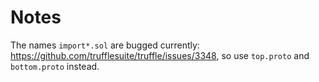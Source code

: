 # Notes

The names `import*.sol` are bugged currently: https://github.com/trufflesuite/truffle/issues/3348, so use `top.proto` and `bottom.proto` instead.

